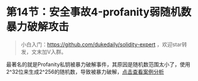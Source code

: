 # 第14节：安全事故4-profanity弱随机数暴力破解攻击

> 小白入门：https://github.com/dukedaily/solidity-expert ，欢迎star转发，文末加V入群。

最著名的就是Profanity私钥被暴力破解事件，其原因是随机数范围太小了，使用2^32位来生成2^256的随机数，导致被暴力破解，[点击查看案例分析](https://mp.weixin.qq.com/s/hVvxlVwoSfI8kaxbxIdBlA)

